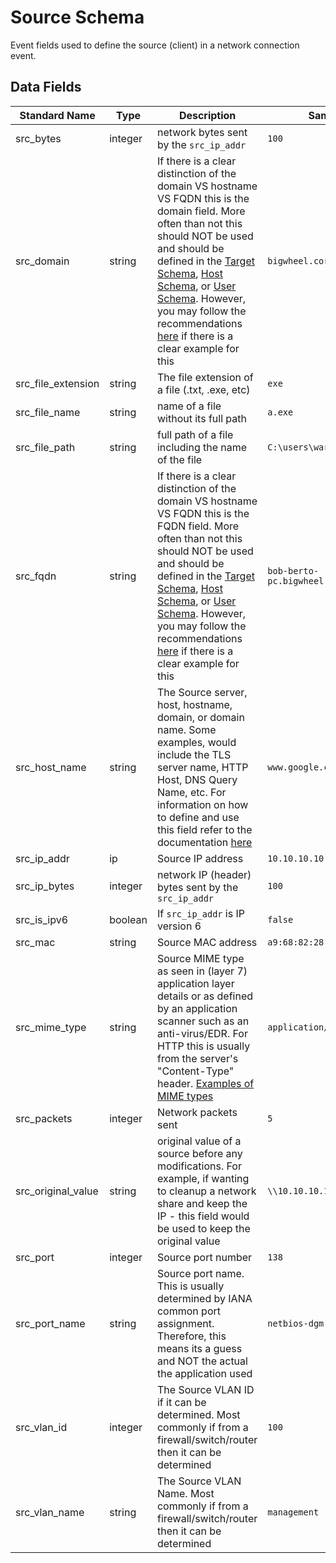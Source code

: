 # Source Schema

Event fields used to define the source (client) in a network connection event.

## Data Fields

| Standard Name | Type | Description | Sample Value |
|--------|---------|-------|-------|
| src_bytes          | integer | network bytes sent by the `src_ip_addr`                                                                                                                                                                                                                                                                                                                                                                | `100`                                     |
| src_domain         | string  | If there is a clear distinction of the domain VS hostname VS FQDN this is the domain field. More often than not this should NOT be used and should be defined in the [Target Schema](target.md), [Host Schema](host.md), or [User Schema](user.md). However, you may follow the recommendations [here](../../guidelines/domain_or_hostname_or_fqdn.md) if there is a clear example for this | `bigwheel.corporation.local`              |
| src_file_extension | string  | The file extension of a file (.txt, .exe, etc)                                                                                                                                                                                                                                                                                                                                                         | `exe`                                     |
| src_file_name      | string  | name of a file without its full path                                                                                                                                                                                                                                                                                                                                                                   | `a.exe`                                   |
| src_file_path      | string  | full path of a file including the name of the file                                                                                                                                                                                                                                                                                                                                                     | `C:\users\wardog\z.exe`                   |
| src_fqdn           | string  | If there is a clear distinction of the domain VS hostname VS FQDN this is the FQDN field. More often than not this should NOT be used and should be defined in the [Target Schema](target.md), [Host Schema](host.md), or [User Schema](user.md). However, you may follow the recommendations [here](../../guidelines/domain_or_hostname_or_fqdn.md) if there is a clear example for this   | `bob-berto-pc.bigwheel.corporation.local` |
| src_host_name      | string  | The Source server, host, hostname, domain, or domain name. Some examples, would include the TLS server name, HTTP Host, DNS Query Name, etc. For information on how to define and use this field refer to the documentation [here](../../guidelines/domain_or_hostname_or_fqdn.md)                                                                                                                | `www.google.com`                          |
| src_ip_addr        | ip      | Source IP address                                                                                                                                                                                                                                                                                                                                                                                      | `10.10.10.10`                             |
| src_ip_bytes       | integer | network IP (header) bytes sent by the `src_ip_addr`                                                                                                                                                                                                                                                                                                                                                    | `100`                                     |
| src_is_ipv6        | boolean | If `src_ip_addr` is IP version 6                                                                                                                                                                                                                                                                                                                                                                       | `false`                                   |
| src_mac            | string  | Source MAC address                                                                                                                                                                                                                                                                                                                                                                                     | `a9:68:82:28:c4:6d`                       |
| src_mime_type      | string  | Source MIME type as seen in (layer 7) application layer details or as defined by an application scanner such as an anti-virus/EDR. For HTTP this is usually from the server's "Content-Type" header. [Examples of MIME types](https://developer.mozilla.org/en-US/docs/Web/HTTP/Basics_of_HTTP/MIME_types/Complete_list_of_MIME_types)                                                                 | `application/pdf`                         |
| src_packets        | integer | Network packets sent                                                                                                                                                                                                                                                                                                                                                                                   | `5`                                       |
| src_original_value | string  | original value of a source before any modifications. For example, if wanting to cleanup a network share and keep the IP - this field would be used to keep the original value                                                                                                                                                                                                                          | `\\10.10.10.10`                           |
| src_port           | integer | Source port number                                                                                                                                                                                                                                                                                                                                                                                     | `138`                                     |
| src_port_name      | string  | Source port name. This is usually determined by IANA common port assignment. Therefore, this means its a guess and NOT the actual the application used                                                                                                                                                                                                                                                 | `netbios-dgm`                             |
| src_vlan_id        | integer | The Source VLAN ID if it can be determined. Most commonly if from a firewall/switch/router then it can be determined                                                                                                                                                                                                                                                                                   | `100`                                     |
| src_vlan_name      | string  | The Source VLAN Name. Most commonly if from a firewall/switch/router then it can be determined                                                                                                                                                                                                                                                                                                         | `management`                              |
